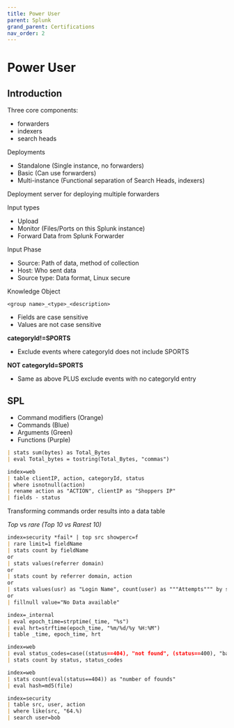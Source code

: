 ```yaml
---
title: Power User
parent: Splunk
grand_parent: Certifications
nav_order: 2
---
```


# Power User

## Introduction
Three core components:

- forwarders
- indexers
- search heads

Deployments

- Standalone (Single instance, no forwarders)
- Basic (Can use forwarders)
- Multi-instance (Functional separation of Search Heads, indexers)

Deployment server for deploying multiple forwarders

Input types

- Upload
- Monitor (Files/Ports on this Splunk instance)
- Forward Data from Splunk Forwarder

Input Phase

- Source: Path of data, method of collection
- Host: Who sent data
- Source type: Data format, Linux secure

Knowledge Object

`<group name>_<type>_<description>`

- Fields are case sensitive
- Values are not case sensitive

**categoryId!=SPORTS**
- Exclude events where categoryId does not include SPORTS

**NOT categoryId=SPORTS**
- Same as above PLUS exclude events with no categoryId entry

## SPL

- Command modifiers (Orange)
- Commands (Blue)
- Arguments (Green)
- Functions (Purple)

```markdown
| stats sum(bytes) as Total_Bytes
| eval Total_bytes = tostring(Total_Bytes, "commas")
```

```markdown
index=web
| table clientIP, action, categoryId, status
| where isnotnull(action)
| rename action as "ACTION", clientIP as "Shoppers IP"
| fields - status
```

Transforming commands order results into a data table

*Top* vs *rare (Top 10 vs Rarest 10)*

```markdown
index=security *fail* | top src showperc=f
| rare limit=1 fieldName
| stats count by fieldName
or
| stats values(referrer domain)
or
| stats count by referrer domain, action
or
| stats values(usr) as "Login Name", count(user) as """Attempts""" by src
or
| fillnull value="No Data available"
```

```markdown
index=_internal
| eval epoch_time=strptime(_time, "%s")
| eval hrt=strftime(epoch_time, "%m/%d/%y %H:%M")
| table _time, epoch_time, hrt
```

```markdown
index=web
| eval status_codes=case((status==404), "not found", (status==400), "bad request",)
| stats count by status, status_codes
```

```markdown
index=web
| stats count(eval(status==404)) as "number of founds"
| eval hash=md5(file)
```

```markdown
index=security
| table src, user, action
| where like(src, "64.%)
| search user=bob
```
